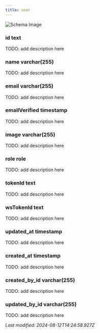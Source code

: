 ```yaml
---
title: user
---
```



![Schema Image](/img/schema/user.svg)

### id text
TODO: add description here

### name varchar(255)
TODO: add description here

### email varchar(255)
TODO: add description here

### emailVerified timestamp
TODO: add description here

### image varchar(255)
TODO: add description here

### role role
TODO: add description here

### tokenId text
TODO: add description here

### wsTokenId text
TODO: add description here

### updated_at timestamp
TODO: add description here

### created_at timestamp
TODO: add description here

### created_by_id varchar(255)
TODO: add description here

### updated_by_id varchar(255)
TODO: add description here


_Last modified: 2024-08-12T14:24:58.927Z_
